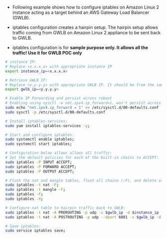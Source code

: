 * Following example shows how to configure iptables on Amazon Linux 2 instance acting as a target behind an AWS Gateway Load Balancer (GWLB). 

* iptables configuration creates a hairpin setup. The hairpin setup allows traffic coming from GWLB on Amazon Linux 2 appliance to be sent back to GWLB.

* iptables configuration is for **sample purpose only. It allows all the traffic! Use it for GWLB POC only** 

```bash
# instance IP:
# Replace <x.x.x.x> with appropriate instance IP
export instance_ip=<x.x.x.x>

# Retrieve GWLB IP:
# Replace <y.y.y.y> with appropriate GWLB IP. It should be from the same AZ as the instance.
export gwlb_ip=<y.y.y.y>

# Enable IP Forwarding and persist across reboot
# Enabling using sysctl -w net.ipv4.ip_forward=1, won't persist across reboot.
sudo echo "net.ipv4.ip_forward = 1" >> /etc/sysctl.d/00-defaults.conf
sudo sysctl -p /etc/sysctl.d/00-defaults.conf

# Install iptables-services:
sudo yum install iptables-services -y;

# Start and configure iptables:
sudo systemctl enable iptables;
sudo systemctl start iptables;

# Configuration below allows allows all traffic:
# Set the default policies for each of the built-in chains to ACCEPT:
sudo iptables -P INPUT ACCEPT;
sudo iptables -P FORWARD ACCEPT;
sudo iptables -P OUTPUT ACCEPT;

# Flush the nat and mangle tables, flush all chains (-F), and delete all non-default chains (-X):
sudo iptables -t nat -F;
sudo iptables -t mangle -F;
sudo iptables -F;
sudo iptables -X;

# Configure nat table to hairpin traffic back to GWLB:
sudo iptables -t nat -A PREROUTING -p udp -s $gwlb_ip -d $instance_ip -i eth0 -j DNAT --to-destination $gwlb_ip:6081;
sudo iptables -t nat -A POSTROUTING -p udp --dport 6081 -s $gwlb_ip -d $gwlb_ip -o eth0 -j MASQUERADE;

# Save iptables:
sudo service iptables save;
```
